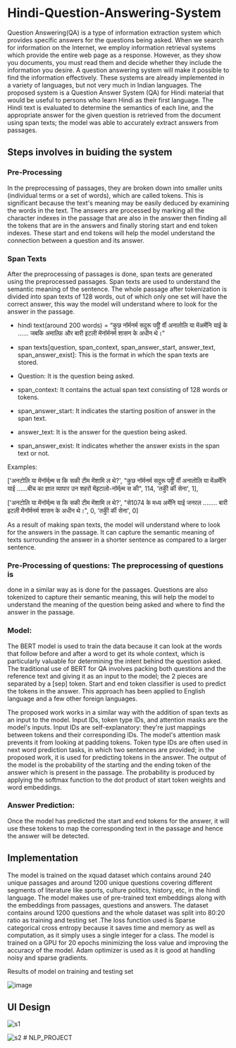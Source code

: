 # Hindi-Question-Answering-System



Question Answering(QA) is a type of information extraction system which provides specific
answers for the questions being asked. When we search for information on the Internet, we
employ information retrieval systems which provide the entire web page as a response.
However, as they show you documents, you must read them and decide whether they
include the information you desire. A question answering system will make it possible to
find the information effectively. These systems are already implemented in a variety of
languages, but not very much in Indian languages. The proposed system is a Question
Answer System (QA) for Hindi material that would be useful to persons who learn Hindi as
their first language. The Hindi text is evaluated to determine the semantics of each line, and
the appropriate answer for the given question is retrieved from the document using span
texts; the model was able to accurately extract answers from passages.

## Steps involves in buiding the system
### Pre-Processing
In the preprocessing of passages, they are
broken down into smaller units (individual terms or a set of
words), which are called tokens. This is significant because the
text's meaning may be easily deduced by examining the words
in the text. The answers are processed by marking all the
character indexes in the passage that are also in the answer then
finding all the tokens that are in the answers and finally storing
start and end token indexes. These start and end tokens will help
the model understand the connection between a question and its
answer.

### Span Texts 
After the preprocessing of passages is done, span
texts are generated using the preprocessed passages. Span texts
are used to understand the semantic meaning of
the sentence. The whole passage after tokenization is divided
into span texts of 128 words, out of which only one set will
have the correct answer, this way the model will understand
where to look for the answer in the passage.

- hindi text(around 200 words) = “कुछ नॉर्मनर्म सदुरू पर्वीू र्वी
अनातोलि या मेंअर्मेनि याई के …… जबकि अमाल्फ़ि और बारी इटली
मेंनॉर्मनर्म शासन के अधीन थे।”
- span texts[question, span_context, span_answer_start,
answer_text, span_answer_exist]: This is the format in
which the span texts are stored.

- Question: It is the question being asked.
- span_context: It contains the actual span text
consisting of 128 words or tokens.
- span_answer_start: It indicates the starting position
of answer in the span text.
- answer_text: It is the answer for the question being
asked.
- span_answer_exist: It indicates whether the answer
exists in the span text or not.

Examples:

['अनटोलि या मेंनॉर्मन्र्म स कि सकी टीम मेंशामि ल थे?',
"कुछ नॉर्मनर्म सदुरू पर्वीू र्वी अनातोलि या मेंअर्मेनि याई ……बीच का
ज्ञात व्यापार उन शहरों मेंइटालो-नॉर्मन्र्म स की",
114,
'तर्कीु र्की सेना',
1],

['अनटोलि या मेंनॉर्मन्र्म स कि सकी टीम मेंशामि ल थे?',
"से1074 के मध्य अर्मेनि याई जनरल …….. बारी इटली मेंनॉर्मनर्म
शासन के अधीन थे।",
0,
'तर्कीु र्की सेना',
0]

As a result of making span texts, the model will
understand where to look for the answers in the passage.
It can capture the semantic meaning of texts surrounding
the answer in a shorter sentence as compared to a larger
sentence.

### Pre-Processing of questions: The preprocessing of questions is
done in a similar way as is done for the passages. Questions are
also tokenized to capture their semantic meaning, this will help
the model to understand the meaning of the question being
asked and where to find the answer in the passage.

### Model: 
The BERT model is used to train the data because it can
look at the words that follow before and after a word to get its
whole context, which is particularly valuable for determining
the intent behind the question asked. The traditional use of
BERT for QA involves packing both questions and the
reference text and giving it as an input to the model; the 2
pieces are separated by a [sep] token. Start and end token
classifier is used to predict the tokens in the answer. This
approach has been applied to English language and a few other
foreign languages.

The proposed work works in a similar way with the addition of
span texts as an input to the model. Input IDs, token type IDs,
and attention masks are the model's inputs. Input IDs are
self-explanatory: they're just mappings between tokens and their
corresponding IDs. The model's attention mask prevents it from
looking at padding tokens. Token type IDs are often used in
next word prediction tasks, in which two sentences are
provided; in the proposed work, it is used for predicting tokens
in the answer. The output of the model is the probability of the
starting and the ending token of the answer which is present in
the passage. The probability is produced by applying the
softmax function to the dot product of start token weights and
word embeddings.

### Answer Prediction: 
Once the model has predicted the start and
end tokens for the answer, it will use these tokens to map the
corresponding text in the passage and hence the answer will be
detected.

## Implementation

The model is trained on the xquad dataset which contains
around 240 unique passages and around 1200 unique questions
covering different segments of literature like sports, culture
politics, history, etc, in the hindi language. The model makes
use of pre-trained text embeddings along with the embeddings
from passages, questions and answers. The dataset contains
around 1200 questions and the whole dataset was split into
80:20 ratio as training and testing set .The loss function used is
Sparse categorical cross entropy because it saves time and
memory as well as computation, as it simply uses a single
integer for a class. The model is trained on a GPU for 20 epochs
minimizing the loss value and improving the accuracy of the
model. Adam optimizer is used as it is good at handling noisy
and sparse gradients.

 Results of model on training and testing set
 
![image](https://user-images.githubusercontent.com/58303643/177012382-d331474f-490b-43e4-869b-b190b36cdb08.png)

## UI Design

![s1](https://user-images.githubusercontent.com/58303643/179388474-edb591a8-6f37-4d8e-985c-5f2b22f8206a.png)

![s2](https://user-images.githubusercontent.com/58303643/179388478-69ccaf99-f40f-448c-8814-8150b2ee1788.png)
#   N L P _ P R O J E C T 
 
 
